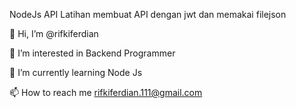 NodeJs API
Latihan membuat API dengan jwt dan memakai filejson

👋 Hi, I’m @rifkiferdian

👀 I’m interested in Backend Programmer

🌱 I’m currently learning Node Js

📫 How to reach me rifkiferdian.111@gmail.com